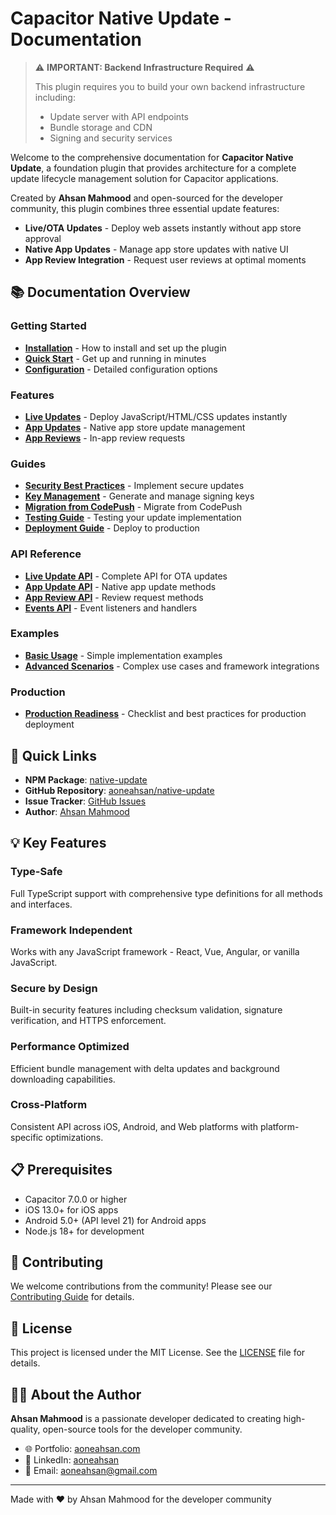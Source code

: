 # Capacitor Native Update - Documentation

> ⚠️ **IMPORTANT: Backend Infrastructure Required** ⚠️
> 
> This plugin requires you to build your own backend infrastructure including:
> - Update server with API endpoints
> - Bundle storage and CDN
> - Signing and security services
> 

Welcome to the comprehensive documentation for **Capacitor Native Update**, a foundation plugin that provides architecture for a complete update lifecycle management solution for Capacitor applications.

Created by **Ahsan Mahmood** and open-sourced for the developer community, this plugin combines three essential update features:

- **Live/OTA Updates** - Deploy web assets instantly without app store approval
- **Native App Updates** - Manage app store updates with native UI
- **App Review Integration** - Request user reviews at optimal moments

## 📚 Documentation Overview

### Getting Started

- [**Installation**](./getting-started/installation.md) - How to install and set up the plugin
- [**Quick Start**](./getting-started/quick-start.md) - Get up and running in minutes
- [**Configuration**](./getting-started/configuration.md) - Detailed configuration options

### Features

- [**Live Updates**](./features/live-updates.md) - Deploy JavaScript/HTML/CSS updates instantly
- [**App Updates**](./features/app-updates.md) - Native app store update management
- [**App Reviews**](./features/app-reviews.md) - In-app review requests

### Guides

- [**Security Best Practices**](./guides/security-best-practices.md) - Implement secure updates
- [**Key Management**](./guides/key-management.md) - Generate and manage signing keys
- [**Migration from CodePush**](./guides/migration-from-codepush.md) - Migrate from CodePush
- [**Testing Guide**](./guides/testing-guide.md) - Testing your update implementation
- [**Deployment Guide**](./guides/deployment-guide.md) - Deploy to production

### API Reference

- [**Live Update API**](./api/live-update-api.md) - Complete API for OTA updates
- [**App Update API**](./api/app-update-api.md) - Native app update methods
- [**App Review API**](./api/app-review-api.md) - Review request methods
- [**Events API**](./api/events-api.md) - Event listeners and handlers

### Examples

- [**Basic Usage**](./examples/basic-usage.md) - Simple implementation examples
- [**Advanced Scenarios**](./examples/advanced-scenarios.md) - Complex use cases and framework integrations

### Production

- [**Production Readiness**](./production-readiness.md) - Checklist and best practices for production deployment

## 🚀 Quick Links

- **NPM Package**: [native-update](https://www.npmjs.com/package/native-update)
- **GitHub Repository**: [aoneahsan/native-update](https://github.com/aoneahsan/native-update)
- **Issue Tracker**: [GitHub Issues](https://github.com/aoneahsan/native-update/issues)
- **Author**: [Ahsan Mahmood](https://aoneahsan.com)

## 💡 Key Features

### Type-Safe

Full TypeScript support with comprehensive type definitions for all methods and interfaces.

### Framework Independent

Works with any JavaScript framework - React, Vue, Angular, or vanilla JavaScript.

### Secure by Design

Built-in security features including checksum validation, signature verification, and HTTPS enforcement.

### Performance Optimized

Efficient bundle management with delta updates and background downloading capabilities.

### Cross-Platform

Consistent API across iOS, Android, and Web platforms with platform-specific optimizations.

## 📋 Prerequisites

- Capacitor 7.0.0 or higher
- iOS 13.0+ for iOS apps
- Android 5.0+ (API level 21) for Android apps
- Node.js 18+ for development

## 🤝 Contributing

We welcome contributions from the community! Please see our [Contributing Guide](https://github.com/aoneahsan/native-update/blob/main/CONTRIBUTING.md) for details.

## 📄 License

This project is licensed under the MIT License. See the [LICENSE](https://github.com/aoneahsan/native-update/blob/main/LICENSE) file for details.

## 👨‍💻 About the Author

**Ahsan Mahmood** is a passionate developer dedicated to creating high-quality, open-source tools for the developer community.

- 🌐 Portfolio: [aoneahsan.com](https://aoneahsan.com)
- 💼 LinkedIn: [aoneahsan](https://linkedin.com/in/aoneahsan)
- 📧 Email: aoneahsan@gmail.com

---

Made with ❤️ by Ahsan Mahmood for the developer community
